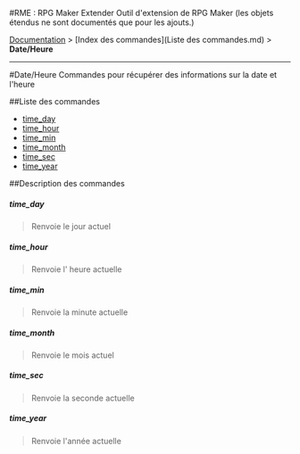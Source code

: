 #RME : RPG Maker Extender
Outil d'extension de RPG Maker (les objets étendus ne sont documentés que pour les ajouts.)

[Documentation](README.md) > [Index des commandes](Liste des commandes.md) > **Date/Heure**  
- - -  
#Date/Heure
Commandes pour récupérer des informations sur la date et l'heure

##Liste des commandes
*    [time_day](#time_day)
*    [time_hour](#time_hour)
*    [time_min](#time_min)
*    [time_month](#time_month)
*    [time_sec](#time_sec)
*    [time_year](#time_year)


##Description des commandes
##### time_day

> Renvoie le jour actuel

  
> 

##### time_hour

> Renvoie l' heure actuelle

  
> 

##### time_min

> Renvoie la minute actuelle

  
> 

##### time_month

> Renvoie le mois actuel

  
> 

##### time_sec

> Renvoie la seconde actuelle

  
> 

##### time_year

> Renvoie l'année actuelle

  
> 

